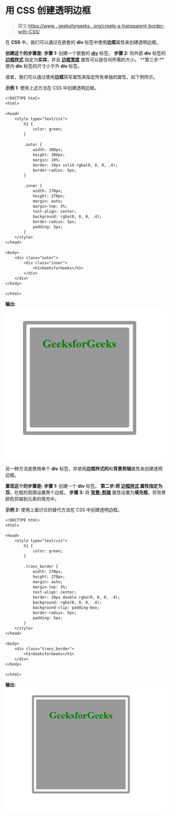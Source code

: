 # 用 CSS 创建透明边框

> 原文:[https://www . geeksforgeeks . org/create-a-transparent-border-with-CSS/](https://www.geeksforgeeks.org/create-a-transparent-border-with-css/)

在 **CSS** 中，我们可以通过在嵌套的 **div** 标签中使用**边框**属性来创建透明边框。

**创建这个的步骤是:**
**步骤 1:** 创建一个嵌套的 **[div](https://www.geeksforgeeks.org/div-tag-html/)** 标签。
**步骤 2:** 将外部 **div** 标签的 **[边框样式](https://www.geeksforgeeks.org/css-border-style-property/)** 指定为**实体**，并且 **[边框宽度](https://www.geeksforgeeks.org/css-border-width-property/)** 属性可以是任何所需的大小。
**第三步:**使内 **div** 标签的尺寸小于外 **div** 标签。

或者，我们可以通过使用**边框**简写属性来指定所有单独的属性，如下例所示。

**示例 1:** 使用上述方法在 CSS 中创建透明边框。

```
<!DOCTYPE html>
<html>

<head>
    <style type="text/css">
        h1 {
            color: green;
        }

        .outer {
            width: 300px;
            height: 300px;
            margin: 10%;
            border: 10px solid rgba(0, 0, 0, .4);
            border-radius: 5px;
        }

        .inner {
            width: 270px;
            height: 270px;
            margin: auto;
            margin-top: 3%;
            text-align: center;
            background: rgba(0, 0, 0, .4);
            border-radius: 5px;
            padding: 5px;
        }
    </style>
</head>

<body>
    <div class="outer">
        <div class="inner">
            <h1>GeeksforGeeks</h1>
        </div>
    </div>
</body>

</html>
```

**输出:**
![](img/3d051fdd23d777dbaaeb089f3bf9c07f.png)

另一种方法是使用单个 **div** 标签，并使用**边框样式的**和**背景剪辑**属性来创建透明边框。

**重现这个的步骤是:**
**步骤 1:** 创建一个 **div** 标签。
**第二步:**将 **[边框样式](https://www.geeksforgeeks.org/css-border-style-property/)** 属性指定为**双**，在框的周围设置两个边框。
**步骤 3:** 将 **[背景-剪辑](https://www.geeksforgeeks.org/css-background-clip-property/)** 属性设置为**填充框**，将背景颜色剪辑到元素的填充中。

**示例 2:** 使用上面讨论的替代方法在 CSS 中创建透明边框。

```
<!DOCTYPE html>
<html>

<head>
    <style type="text/css">
        h1 {
            color: green;
        }

        .trans_border {
            width: 270px;
            height: 270px;
            margin: auto;
            margin-top: 3%;
            text-align: center;
            border: 20px double rgba(0, 0, 0, .4);
            background: rgba(0, 0, 0, .4);
            background-clip: padding-box;
            border-radius: 5px;
            padding: 5px;
        }
    </style>
</head>

<body>
    <div class="trans_border">
        <h1>GeeksforGeeks</h1>
    </div>
</body>

</html>
```

**输出:**
![](img/087a7f09efd5b3fbd8b2facaadea2a66.png)